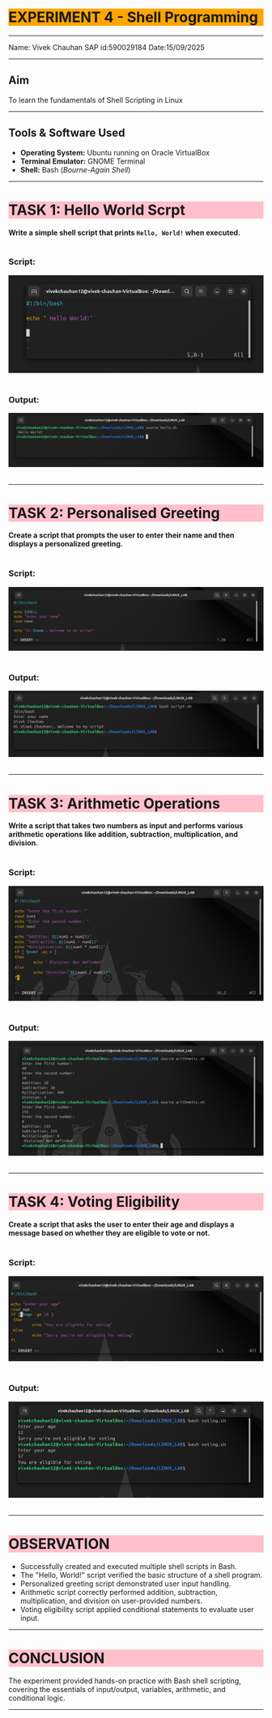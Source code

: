# <h1 style="background-color: orange;"> EXPERIMENT 4 - Shell Programming</h1>
---------------------------------------------------------------------------
Name: Vivek Chauhan   SAP id:590029184    Date:15/09/2025

---------------------------------------------------------------------------
##  Aim
   To learn the fundamentals of Shell Scripting in Linux

---------------------------------------------------------------------------
## Tools & Software Used 
- **Operating System:** Ubuntu running on Oracle VirtualBox  
- **Terminal Emulator:** GNOME Terminal 
- **Shell:** Bash (*Bourne-Again Shell*)

---------------------------------------------------------------------------
## <h1 style="background-color: pink;">TASK 1: Hello World Scrpt</h1>
 **Write a simple shell script that prints `Hello, World!` when executed.**<br><br>


  ### Script:
   ![script1](images/401.png)<br><br>

  ### Output:
   ![output](images/402.png)<br><br>

---------------------------------------------------------------------------
## <h1 style="background-color: pink;">TASK 2: Personalised Greeting</h1>
  **Create a script that prompts the user to enter their name and then displays a personalized greeting.** <br><br>


  ### Script:
   ![script2](images/403.png)<br><br>

  ### Output:
   ![output](images/404.png)<br><br>

---------------------------------------------------------------------------
## <h1 style="background-color: pink;">TASK 3: Arithmetic Operations</h1>
**Write a script that takes two numbers as input and performs various arithmetic operations like addition, subtraction, multiplication, and division.**<br><br>


  ### Script:
   ![script3](images/406.png)<br><br>

  ### Output:
   ![output](images/405.png)<br><br>

---------------------------------------------------------------------------
## <h1 style="background-color: pink;">TASK 4: Voting Eligibility</h1>
**Create a script that asks the user to enter their age and displays a message based on whether they are eligible to vote or not.** <br><br>


  ### Script:
   ![script4](images/407.png)<br><br>

  ### Output:
   ![output](images/408.png)<br><br>

---------------------------------------------------------------------------
## <h1 style="background-color: pink;"> OBSERVATION</h1> 
 - Successfully created and executed multiple shell scripts in Bash.
 - The "Hello, World!" script verified the basic structure of a shell program.
 - Personalized greeting script demonstrated user input handling.
 - Arithmetic script correctly performed addition, subtraction, multiplication, and division on user-provided numbers.
 - Voting eligibility script applied conditional statements to evaluate user input.

---------------------------------------------------------------------------
## <h1 style="background-color: pink;"> CONCLUSION</h1> 
 The experiment provided hands-on practice with Bash shell scripting, covering the essentials of input/output, variables, arithmetic, and conditional logic.

---------------------------------------------------------------------------
